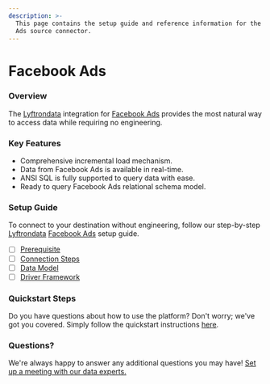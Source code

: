 ```yaml
---
description: >-
  This page contains the setup guide and reference information for the Facebook
  Ads source connector.
---
```


# Facebook Ads

### Overview

The [Lyftrondata](https://www.lyftrondata.com/) integration for [Facebook Ads](None/) provides the most natural way to access data while requiring no engineering.

### Key Features

* Comprehensive incremental load mechanism.
* Data from Facebook Ads is available in real-time.
* ANSI SQL is fully supported to query data with ease.
* Ready to query Facebook Ads relational schema model.

### Setup Guide

To connect to your destination without engineering, follow our step-by-step [Lyftrondata](https://www.lyftrondata.com/) [Facebook Ads](None/) setup guide.

* [ ] [Prerequisite](prerequisite.md)
* [ ] [Connection Steps](connection-steps.md)
* [ ] [Data Model](data-model/erd.md)
* [ ] [Driver Framework](driver-framework/)

### Quickstart Steps

Do you have questions about how to use the platform? Don't worry; we've got you covered. Simply follow the quickstart instructions [here](../../).

### Questions? <a href="#questions" id="questions"></a>

We're always happy to answer any additional questions you may have! [Set up a meeting with our data experts.](https://www.lyftrondata.com/book-a-meeting/)
